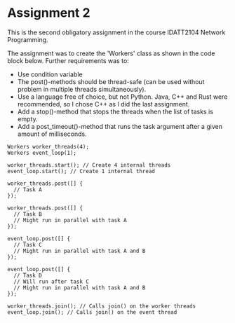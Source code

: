 # Assignment 2

This is the second obligatory assignment in the course IDATT2104 Network Programming.

The assignment was to create the 'Workers' class as shown in the code block below. Further requirements was to:
- Use condition variable
- The post()-methods should be thread-safe (can be used without problem in multiple threads simultaneously).
- Use a language free of choice, but not Python. Java, C++ and Rust were recommended, so I chose C++ as I did the last assignment.
- Add a stop()-method that stops the threads when the list of tasks is empty.
- Add a post_timeout()-method that runs the task argument after a given amount of milliseconds.

```
Workers worker_threads(4);
Workers event_loop(1);

worker_threads.start(); // Create 4 internal threads
event_loop.start(); // Create 1 internal thread

worker_threads.post([] {
  // Task A
});

worker_threads.post([] {
  // Task B
  // Might run in parallel with task A
});

event_loop.post([] {
  // Task C
  // Might run in parallel with task A and B
});

event_loop.post([] {
  // Task D
  // Will run after task C
  // Might run in parallel with task A and B
});

worker_threads.join(); // Calls join() on the worker threads
event_loop.join(); // Calls join() on the event thread
```
